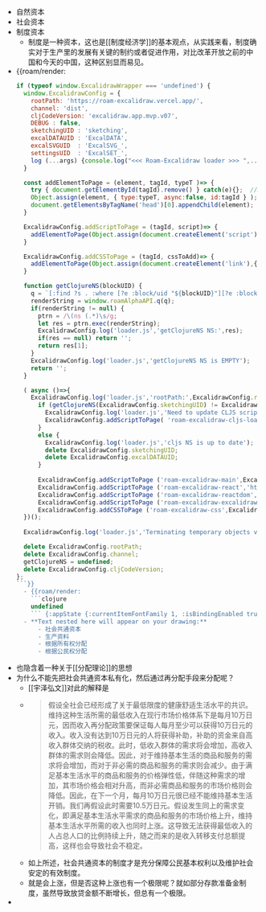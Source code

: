- 自然资本
- 社会资本
- 制度资本
    - 制度是一种资本，这也是[[制度经济学]]的基本观点，从实践来看，制度确实对于生产里的发展有关键的制约或者促进作用，对比改革开放之前的中国和今天的中国，这种区别显而易见。
- {{roam/render: 
  ```javascript
  if (typeof window.ExcalidrawWrapper === 'undefined') {
    window.ExcalidrawConfig = {
      rootPath: 'https://roam-excalidraw.vercel.app/',
      channel: 'dist',
      cljCodeVersion: 'excalidraw.app.mvp.v07',
      DEBUG : false,
      sketchingUID : 'sketching',
      excalDATAUID : 'ExcalDATA',
      excalSVGUID  : 'ExcalSVG_',
      settingsUID  : 'ExcalSET_',
      log (...args) {console.log("<<< Roam-Excalidraw loader >>> ",...args)},
    }
  
    const addElementToPage = (element, tagId, typeT )=> {
      try { document.getElementById(tagId).remove() } catch(e){};  //Delete any existing reference
      Object.assign(element, { type:typeT, async:false, id:tagId } );
      document.getElementsByTagName('head')[0].appendChild(element);
    }
  
    ExcalidrawConfig.addScriptToPage = (tagId, script)=> {
      addElementToPage(Object.assign(document.createElement('script'),{src:script}) , tagId, 'text/javascript');
    }
  
    ExcalidrawConfig.addCSSToPage = (tagId, cssToAdd)=> {
      addElementToPage(Object.assign(document.createElement('link'),{href:cssToAdd, rel: 'stylesheet'} ) , tagId, 'text/css');
    }
  
    function getClojureNS(blockUID) {
      q = `[:find ?s . :where [?e :block/uid "${blockUID}"][?e :block/string ?s]]`;
      renderString = window.roamAlphaAPI.q(q);
      if(renderString != null) { 
        ptrn = /\(ns (.*)\s/g;
        let res = ptrn.exec(renderString);
        ExcalidrawConfig.log('loader.js','getClojureNS NS:',res);
        if(res == null) return '';
        return res[1];
      }
      ExcalidrawConfig.log('loader.js','getClojureNS NS is EMPTY');
      return '';
    } 
  
    ( async ()=>{
      ExcalidrawConfig.log('loader.js','rootPath:',ExcalidrawConfig.rootPath,'channel:',ExcalidrawConfig.channel,'debug?',ExcalidrawConfig.DEBUG);
        if (getClojureNS(ExcalidrawConfig.sketchingUID) != ExcalidrawConfig.cljCodeVersion) {
          ExcalidrawConfig.log('loader.js','Need to update CLJS script. Starting roam-excalidraw-cljs-loader');
          ExcalidrawConfig.addScriptToPage( 'roam-excalidraw-cljs-loader',  ExcalidrawConfig.rootPath + 'get_dev.php?c='+ExcalidrawConfig.channel);
        }
        else {
          ExcalidrawConfig.log('loader.js','cljs NS is up to date');
          delete ExcalidrawConfig.sketchingUID;
          delete ExcalidrawConfig.excalDATAUID;
        }
        
        ExcalidrawConfig.addScriptToPage ('roam-excalidraw-main',ExcalidrawConfig.rootPath+ExcalidrawConfig.channel+'/main.js?v='+ExcalidrawConfig.cljCodeVersion);
        ExcalidrawConfig.addScriptToPage ('roam-excalidraw-react','https://unpkg.com/react@17/umd/react.production.min.js');
        ExcalidrawConfig.addScriptToPage ('roam-excalidraw-reactdom','https://unpkg.com/react-dom@17/umd/react-dom.production.min.js');
        ExcalidrawConfig.addScriptToPage ('roam-excalidraw-excalidraw','https://unpkg.com/@excalidraw/excalidraw@0.7.0/dist/excalidraw.production.min.js');
        ExcalidrawConfig.addCSSToPage ('roam-excalidraw-css',ExcalidrawConfig.rootPath+ExcalidrawConfig.channel+'/style.css?v='+ExcalidrawConfig.cljCodeVersion);
    })();
    
    ExcalidrawConfig.log('loader.js','Terminating temporary objects variables, rootPath, channel, getClojureNS, cljCodeVersion');
  
    delete ExcalidrawConfig.rootPath;
    delete ExcalidrawConfig.channel;
    getClojureNS = undefined;
    delete ExcalidrawConfig.cljCodeVersion;
  };
  ```}}
    - {{roam/render: 
      ```clojure
      undefined
      ``` {:appState {:currentItemFontFamily 1, :isBindingEnabled true, :currentItemRoughness 1, :zoom {:value 1, :translation {:x 0, :y 0}}, :zenModeEnabled false, :lastPointerDownWith "mouse", :isLibraryOpen false, :scrollX 0, :selectedElementIds {:xArYEIv0IgycHmNYB4DEN true}, :scrolledOutside false, :scrollY 0, :exportBackground true, :showStats false, :suggestedBindings [], :name "Untitled-2021-04-01-1159", :viewBackgroundColor "ffffff", :currentItemFillStyle "hachure", :width 1065.1429443359375, :shouldCacheIgnoreZoom false, :currentItemStrokeSharpness "sharp", :selectedGroupIds {}, :isRotating false, :pasteDialog {:shown false, :data nil}, :offsetLeft 16, :currentItemStrokeWidth 1, :currentItemBackgroundColor "transparent", :elementType "selection", :offsetTop 8, :theme "light", :exportWithDarkMode false, :currentItemTextAlign "left", :currentItemLinearStrokeSharpness "round", :currentItemOpacity 100, :exportEmbedScene false, :currentItemStrokeColor "000000", :isLoading false, :currentItemFontSize 20, :elementLocked false, :currentChartType "bar", :shouldAddWatermark false, :currentItemEndArrowhead "arrow", :previousSelectedElementIds {:ROAM_FhAKDlYr4_ROAM true, :dxelUMyowCaxnnQPC_ZJy true, :KYV5XHIuq5iCEsyeTlxl_ true}, :viewModeEnabled false, :isResizing false, :showHelpDialog false, :height 579, :currentItemStrokeStyle "solid", :cursorButton "up"}, :roamExcalidraw {:version 1}, :elements [{:y 111.05806732177733, :isDeleted false, :strokeStyle "solid", :roughness 1, :width 180.3108563036751, :type "line", :startArrowhead nil, :endArrowhead nil, :points [ [0 0] [-180.3108563036751 260.2036777332425]], :strokeSharpness "round", :fillStyle "hachure", :angle 0, :groupIds [], :seed 1389494556, :startBinding nil, :lastCommittedPoint nil, :boundElementIds nil, :strokeWidth 1, :opacity 100, :id "SEFW56wfnSwx2U1QIQJgr", :strokeColor "000000", :x 602.1507568359375, :version 279, :backgroundColor "transparent", :versionNonce 1883292316, :endBinding nil, :height 260.2036777332425} {:y 110.17481231689453, :isDeleted false, :strokeStyle "solid", :roughness 1, :width 151.59808349609375, :type "line", :startArrowhead nil, :endArrowhead nil, :points [ [0 0] [151.59808349609375 257.11006927490234]], :strokeSharpness "round", :fillStyle "hachure", :angle 0, :groupIds [], :seed 2062847268, :startBinding nil, :lastCommittedPoint nil, :boundElementIds nil, :strokeWidth 1, :opacity 100, :id "PcdrTd4qNG1HW2gkeY4xC", :strokeColor "000000", :x 601.6029663085938, :version 102, :backgroundColor "transparent", :versionNonce 1567761316, :endBinding nil, :height 257.11006927490234} {:y 371.3758371755481, :isDeleted false, :strokeStyle "solid", :roughness 1, :width 333.56259941938333, :type "line", :startArrowhead nil, :endArrowhead nil, :points [ [0 0] [333.56259941938333 -4.462869998337737]], :strokeSharpness "round", :fillStyle "hachure", :angle 0, :groupIds [], :seed 1025566500, :startBinding nil, :lastCommittedPoint nil, :boundElementIds nil, :strokeWidth 1, :opacity 100, :id "S7jcpyWIEG6Vrd9awfanG", :strokeColor "000000", :x 419.0292983856518, :version 248, :backgroundColor "transparent", :versionNonce 593437724, :endBinding nil, :height 4.462869998337737} {:y 268.0736083984375, :isDeleted false, :strokeStyle "solid", :roughness 1, :width 203.49844360351562, :type "line", :startArrowhead nil, :endArrowhead nil, :points [ [0 0] [203.49844360351562 -1.934356689453125]], :strokeSharpness "round", :fillStyle "hachure", :angle 0, :groupIds [], :seed 281415452, :startBinding nil, :lastCommittedPoint nil, :boundElementIds nil, :strokeWidth 1, :opacity 100, :id "iPrKIFWe10nLfh2FwmbkL", :strokeColor "000000", :x 491.6963195800781, :version 45, :backgroundColor "transparent", :versionNonce 384389660, :endBinding nil, :height 1.934356689453125} {:y 195.75954151230772, :isDeleted false, :strokeStyle "solid", :roughness 1, :width 56.09915429516923, :type "arrow", :startArrowhead nil, :endArrowhead "arrow", :points [ [0 0] [56.09915429516923 0.8641611002993272]], :strokeSharpness "round", :fillStyle "hachure", :angle 0, :groupIds [], :seed 1485328156, :startBinding {:elementId "ROAM_pTZ4DcckF_ROAM", :focus -1.2851201846374412, :gap 6.1846923828125}, :lastCommittedPoint nil, :boundElementIds nil, :strokeWidth 1, :opacity 100, :id "Ue1NDsJmI5QnboMhC4Ah_", :strokeColor "000000", :x 640.5021030290495, :version 113, :backgroundColor "transparent", :versionNonce 333874332, :endBinding {:elementId "ROAM_FhAKDlYr4_ROAM", :focus -0.09242272534563196, :gap 15.43695068359375}, :height 0.8641611002993272} {:y 338.8301086425781, :isDeleted false, :strokeStyle "solid", :roughness 1, :width 50.98480224609375, :type "arrow", :startArrowhead nil, :endArrowhead "arrow", :points [ [0 0] [50.98480224609375 1.87890625]], :strokeSharpness "round", :fillStyle "hachure", :angle 0, :groupIds [], :seed 75212836, :startBinding nil, :lastCommittedPoint nil, :boundElementIds nil, :strokeWidth 1, :opacity 100, :id "VtEu6BRhjE7J0eOZTzu85", :strokeColor "000000", :x 716.9993896484375, :version 42, :backgroundColor "transparent", :versionNonce 57849372, :endBinding nil, :height 1.87890625} {:y 182, :baseline 21, :isDeleted false, :strokeStyle "solid", :roughness 1, :width 140, :type "text", :strokeSharpness "sharp", :fillStyle "hachure", :angle 0, :groupIds [], :seed 682934948, :fontFamily 1, :boundElementIds ["Ue1NDsJmI5QnboMhC4Ah_"], :strokeWidth 1, :opacity 100, :id "ROAM_FhAKDlYr4_ROAM", :verticalAlign "top", :strokeColor "000000", :textAlign "left", :x 712.0382080078125, :fontSize 20, :version 77, :backgroundColor "transparent", :versionNonce 1604446236, :height 29, :text "根据所有权分配"} {:y 303.0602111816406, :baseline 21, :isDeleted false, :strokeStyle "solid", :roughness 1, :width 120, :type "text", :strokeSharpness "sharp", :fillStyle "hachure", :angle 0, :groupIds [], :seed 45133468, :fontFamily 1, :boundElementIds nil, :strokeWidth 1, :opacity 100, :id "ROAM_sqxXOSxA5_ROAM", :verticalAlign "top", :strokeColor "000000", :textAlign "left", :x 527.3401489257812, :fontSize 20, :version 67, :backgroundColor "transparent", :versionNonce 1998697628, :height 29, :text "社会共通资本"} {:y 200, :baseline 21, :isDeleted false, :strokeStyle "solid", :roughness 1, :width 80, :type "text", :strokeSharpness "sharp", :fillStyle "hachure", :angle 0, :groupIds [], :seed 1584433828, :fontFamily 1, :boundElementIds ["Ue1NDsJmI5QnboMhC4Ah_"], :strokeWidth 1, :opacity 100, :id "ROAM_pTZ4DcckF_ROAM", :verticalAlign "top", :strokeColor "000000", :textAlign "left", :x 556, :fontSize 20, :version 30, :backgroundColor "transparent", :versionNonce 2013073700, :height 29, :text "生产资料"} {:y 324, :baseline 21, :isDeleted false, :strokeStyle "solid", :roughness 1, :width 140, :type "text", :strokeSharpness "sharp", :fillStyle "hachure", :angle 0, :groupIds [], :seed 1253345444, :fontFamily 1, :boundElementIds nil, :strokeWidth 1, :opacity 100, :id "ROAM_MLMC7oJfz_ROAM", :verticalAlign "top", :strokeColor "000000", :textAlign "left", :x 763, :fontSize 20, :version 31, :backgroundColor "transparent", :versionNonce 1557202212, :height 29, :text "根据公民权分配"}]} }}
    - **Text nested here will appear on your drawing:**
        - 社会共通资本
        - 生产资料
        - 根据所有权分配
        - 根据公民权分配
- 也隐含着一种关于[[分配理论]]的思想
- 为什么不能先把社会共通资本私有化，然后通过再分配手段来分配呢？
    - [[宇泽弘文]]对此的解释是
    - > 假设全社会已经形成了关于最低限度的健康舒适生活水平的共识。维持这种生活所需的最低收入在现行市场价格体系下是每月10万日元，因而收入再分配政策要保证每人每月至少可以获得10万日元的收入。收入没有达到10万日元的人将获得补助，补助的资金来自高收入群体交纳的税收。此时，低收入群体的需求将会增加，高收入群体的需求则会降低。因此，对于维持基本生活的商品和服务的需求将会增加，而对于非必需的商品和服务的需求则会减少。由于满足基本生活水平的商品和服务的价格弹性低，伴随这种需求的增加，其市场价格会相对升高，而非必需商品和服务的市场价格则会降低。因此，在下一个月，每月10万日元很已经不能维持基本生活开销。我们再假设此时需要10.5万日元。假设发生同上的需求变化，即满足基本生活水平需求的商品和服务的市场价格上升，维持基本生活水平所需的收入也同时上涨。这导致无法获得最低收入的人占总人口的比例持续上升，随之而来的是收入转移支付总额提高，这样也会导致社会不稳定。
    - 如上所述，社会共通资本的制度才是充分保障公民基本权利以及维护社会安定的有效制度。
    - 就是会上涨，但是否这种上涨也有一个极限呢？就如部分存款准备金制度，虽然导致放贷金额不断增长，但总有一个极限。
- 

